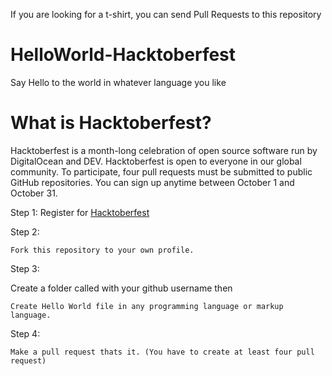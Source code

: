 If you are looking for a t-shirt, you can send Pull Requests to this repository

# HelloWorld-Hacktoberfest
Say Hello to the world in whatever language you like


# What is Hacktoberfest?
Hacktoberfest is a month-long celebration of open source software run by DigitalOcean and DEV. Hacktoberfest is open to everyone in our global community. To participate, four pull requests must be submitted to public GitHub repositories. You can sign up anytime between October 1 and October 31.

Step 1:
Register for [Hacktoberfest](https://hacktoberfest.digitalocean.com/)

Step 2:

`Fork this repository to your own profile.`

Step 3:

Create a folder called with your github username then

`Create Hello World file in any programming language or markup language.`

Step 4:

`Make a pull request thats it. (You have to create at least four pull request)`


